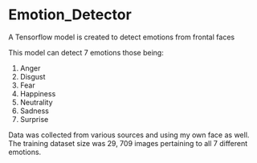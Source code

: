 # Emotion_Detector
A Tensorflow model is created to detect emotions from frontal faces

This model can detect 7 emotions those being:
1. Anger
2. Disgust
3. Fear
4. Happiness
5. Neutrality
6. Sadness
7. Surprise

Data was collected from various sources and using my own face as well.
The training dataset size was 29, 709 images pertaining to all 7 different emotions.
